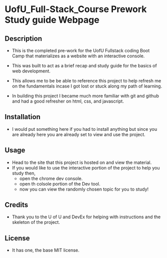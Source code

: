 # UofU_Full-Stack_Course Prework Study guide Webpage



## Description

- This is the completed pre-work for the UofU Fullstack coding Boot Camp that materializes as a website with an interactive console.

- This was built to act as a brief recap and study guide for the basics of web development.

- This allows me to be be able to reference this project to help refresh me on the fundamentals incase I got lost or stuck along my path of learning.

- In building this project I became much more familiar with git and github and had a good refresher on html, css, and javascript.



## Installation

- I would put something here if you had to install anything but since you are already here you are already set to view and use the project.



## Usage

- Head to the site that this project is hosted on and view the material.
- If you would like to use the interactive portion of the project to help you study then,
    - open the chrome dev console.
    - open th colsole portion of the Dev tool.
    - now you can view the randomly chosen topic for you to study!


## Credits

- Thank you to the U of U and DevEx for helping with instructions and the skeleton of the project.



## License

- It has one, the base MIT license.